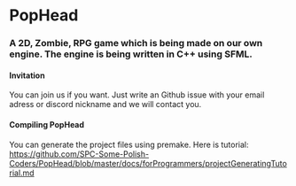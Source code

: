 # PopHead
### A 2D, Zombie, RPG game which is being made on our own engine. The engine is being written in C++ using SFML.

#### Invitation
You can join us if you want. Just write an Github issue with your email adress or discord nickname and we will contact you.

#### Compiling PopHead
You can generate the project files using premake. Here is tutorial: <br/>
https://github.com/SPC-Some-Polish-Coders/PopHead/blob/master/docs/forProgrammers/projectGeneratingTutorial.md
